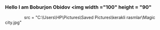### Hello I am Boburjon Obidov <img width ="100" height = "90"
                src = "C:\Users\HP\Pictures\Saved Pictures\kerakli rasmlar\Magic city.jpg"
